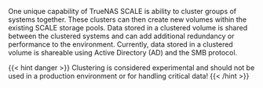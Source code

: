 One unique capability of TrueNAS SCALE is ability to cluster groups of systems together.
These clusters can then create new volumes within the existing SCALE storage pools.
Data stored in a clustered volume is shared between the clustered systems and can add additional redundancy or performance to the environment.
Currently, data stored in a clustered volume is shareable using Active Directory (AD) and the SMB protocol.

{{< hint danger >}}
Clustering is considered experimental and should not be used in a production environment or for handling critical data!
{{< /hint >}}
